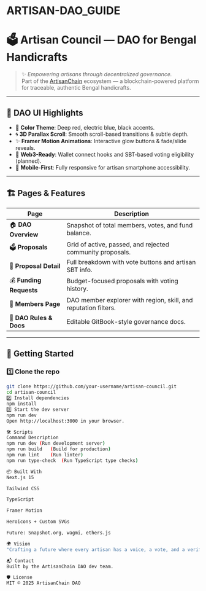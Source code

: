 # ARTISAN-DAO_GUIDE
# 🗳 Artisan Council — DAO for Bengal Handicrafts

> ✨ *Empowering artisans through decentralized governance.*  
> Part of the [ArtisanChain](https://artisanchain.io) ecosystem — a blockchain-powered platform for traceable, authentic Bengal handicrafts.

---

## 🎨 DAO UI Highlights

- 🌈 **Color Theme**: Deep red, electric blue, black accents.
- 🌀 **3D Parallax Scroll**: Smooth scroll-based transitions & subtle depth.
- ✨ **Framer Motion Animations**: Interactive glow buttons & fade/slide reveals.
- 🔐 **Web3-Ready**: Wallet connect hooks and SBT-based voting eligibility (planned).
- 📱 **Mobile-First**: Fully responsive for artisan smartphone accessibility.

---

## 🏗 Pages & Features

| Page                | Description |
|---------------------|-------------|
| 🏠 **DAO Overview** | Snapshot of total members, votes, and fund balance. |
| 🗳 **Proposals**     | Grid of active, passed, and rejected community proposals. |
| 📜 **Proposal Detail** | Full breakdown with vote buttons and artisan SBT info. |
| 💰 **Funding Requests** | Budget-focused proposals with voting history. |
| 👥 **Members Page** | DAO member explorer with region, skill, and reputation filters. |
| 📖 **DAO Rules & Docs** | Editable GitBook-style governance docs. |

---

## 🚀 Getting Started

### 1️⃣ Clone the repo
```bash
git clone https://github.com/your-username/artisan-council.git
cd artisan-council
2️⃣ Install dependencies
npm install
3️⃣ Start the dev server
npm run dev
Open http://localhost:3000 in your browser.

🛠 Scripts
Command	Description
npm run dev	(Run development server)
npm run build	(Build for production)
npm run lint	(Run linter)
npm run type-check	(Run TypeScript type checks)

📦 Built With
Next.js 15

Tailwind CSS

TypeScript

Framer Motion

Heroicons + Custom SVGs

Future: Snapshot.org, wagmi, ethers.js

🌍 Vision
"Crafting a future where every artisan has a voice, a vote, and a verified identity on-chain."

📬 Contact
Built by the ArtisanChain DAO dev team.

🛡 License
MIT © 2025 ArtisanChain DAO




